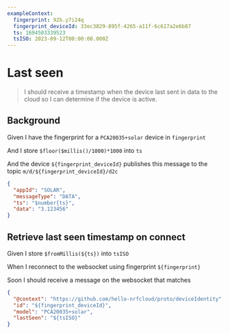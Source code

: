 ```yaml
---
exampleContext:
  fingerprint: 92b.y7i24q
  fingerprint_deviceId: 33ec3829-895f-4265-a11f-6c617a2e6b87
  ts: 1694503339523
  tsISO: 2023-09-12T00:00:00.000Z
---
```


# Last seen

> I should receive a timestamp when the device last sent in data to the cloud so
> I can determine if the device is active.

## Background

Given I have the fingerprint for a `PCA20035+solar` device in `fingerprint`

<!-- The device sends in data to the cloud -->

And I store `$floor($millis()/1000)*1000` into `ts`

And the device `${fingerprint_deviceId}` publishes this message to the topic
`m/d/${fingerprint_deviceId}/d2c`

```json
{
  "appId": "SOLAR",
  "messageType": "DATA",
  "ts": "$number{ts}",
  "data": "3.123456"
}
```

## Retrieve last seen timestamp on connect

Given I store `$fromMillis(${ts})` into `tsISO`

When I reconnect to the websocket using fingerprint `${fingerprint}`

Soon I should receive a message on the websocket that matches

```json
{
  "@context": "https://github.com/hello-nrfcloud/proto/deviceIdentity",
  "id": "${fingerprint_deviceId}",
  "model": "PCA20035+solar",
  "lastSeen": "${tsISO}"
}
```
